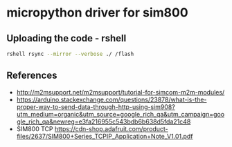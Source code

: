 
# micropython driver for sim800 

## Uploading the code - rshell

```bash
rshell rsync --mirror --verbose ./ /flash
```

## References

- http://m2msupport.net/m2msupport/tutorial-for-simcom-m2m-modules/
- https://arduino.stackexchange.com/questions/23878/what-is-the-proper-way-to-send-data-through-http-using-sim908?utm_medium=organic&utm_source=google_rich_qa&utm_campaign=google_rich_qa&newreg=e3fa216955c543bdb6b638d5fda21c48
- SIM800 TCP https://cdn-shop.adafruit.com/product-files/2637/SIM800+Series_TCPIP_Application+Note_V1.01.pdf
